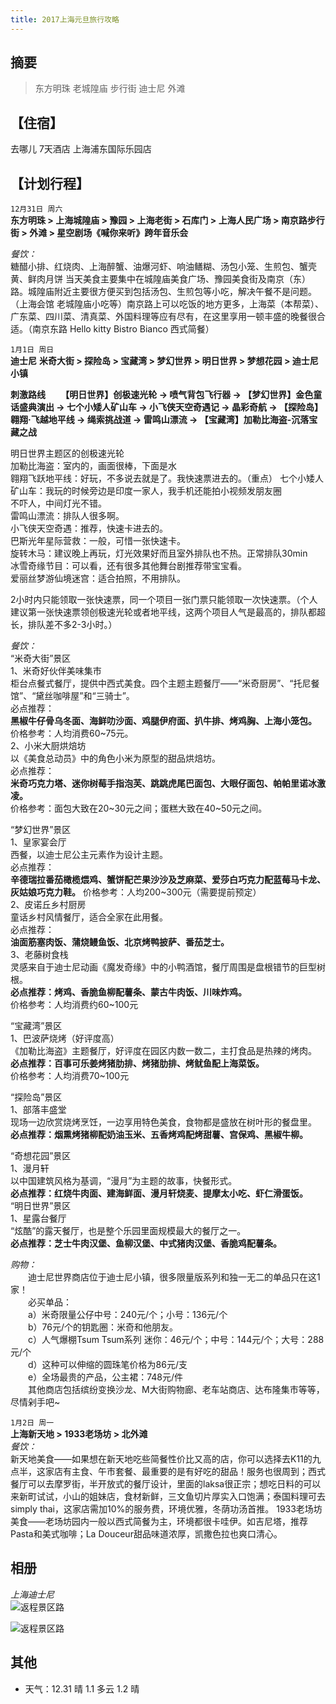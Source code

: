 ```yaml
---
title: 2017上海元旦旅行攻略
---
```

## 摘要
 > 东方明珠 老城隍庙 步行街 迪士尼 外滩

## 【住宿】 
去哪儿 7天酒店 上海浦东国际乐园店


## 【计划行程】
`12月31日 周六`  
**东方明珠 > 上海城隍庙 > 豫园 > 上海老街 > 石库门 > 上海人民广场  > 南京路步行街 > 外滩 > 星空剧场《喊你来听》跨年音乐会**

*餐饮：*  
糖醋小排、红烧肉、上海醉蟹、油爆河虾、响油鳝糊、汤包小笼、生煎包、蟹壳黄、鲜肉月饼
当天美食主要集中在城隍庙美食广场、豫园美食街及南京（东）路。城隍庙附近主要很方便买到包括汤包、生煎包等小吃，解决午餐不是问题。（上海会馆 老城隍庙小吃等）南京路上可以吃饭的地方更多，上海菜（本帮菜）、广东菜、四川菜、清真菜、外国料理等应有尽有，在这里享用一顿丰盛的晚餐很合适。（南京东路 Hello kitty Bistro Bianco 西式简餐）

`1月1日 周日`     
**迪士尼** 
**米奇大街 > 探险岛 > 宝藏湾 > 梦幻世界 > 明日世界 > 梦想花园  > 迪士尼小镇**

**刺激路线
　　【明日世界】创极速光轮 → 喷气背包飞行器 → 【梦幻世界】金色童话盛典演出 → 七个小矮人矿山车 → 小飞侠天空奇遇记 → 晶彩奇航 → 【探险岛】翱翔·飞越地平线 → 绳索挑战道 → 雷鸣山漂流 → 【宝藏湾】加勒比海盗-沉落宝藏之战**

明日世界主题区的创极速光轮  
加勒比海盗：室内的，画面很棒，下面是水  
翱翔飞跃地平线：好玩，不多说去就是了。我快速票进去的。（重点） 
七个小矮人矿山车：我玩的时候旁边是印度一家人，我手机还能拍小视频发朋友圈  
不吓人，中间灯光不错。  
雷鸣山漂流：排队人很多啊。  
小飞侠天空奇遇：推荐，快速卡进去的。  
巴斯光年星际营救：一般，可惜一张快速卡。  
旋转木马：建议晚上再玩，灯光效果好而且室外排队也不热。正常排队30min  
冰雪奇缘节目：可以看，还有很多其他舞台剧推荐带宝宝看。  
爱丽丝梦游仙境迷宫：适合拍照，不用排队。

2小时内只能领取一张快速票，同一个项目一张门票只能领取一次快速票。（个人建议第一张快速票领创极速光轮或者地平线，这两个项目人气是最高的，排队都超长，排队差不多2-3小时。）

*餐饮：*   
“米奇大街”景区  
1、米奇好伙伴美味集市  
柜台点餐式餐厅，提供中西式美食。四个主题主题餐厅——“米奇厨房”、“托尼餐馆”、“黛丝咖啡屋”和“三骑士”。  
必点推荐：  
**黑椒牛仔骨乌冬面、海鲜叻沙面、鸡腿伊府面、扒牛排、烤鸡胸、上海小笼包。**  
价格参考：人均消费60~75元。  
2、小米大厨烘焙坊  
以《美食总动员》中的角色小米为原型的甜品烘焙坊。  
必点推荐：  
**米奇巧克力塔、迷你树莓手指泡芙、跳跳虎尾巴面包、大眼仔面包、帕帕里诺冰激凌。**  
价格参考：面包大致在20~30元之间；蛋糕大致在40~50元之间。  
  
“梦幻世界”景区  
1、皇家宴会厅  
西餐，以迪士尼公主元素作为设计主题。  
必点推荐：  
**辛德瑞拉番茄橄榄煨鸡、蟹饼配芒果沙沙及芝麻菜、爱莎白巧克力配蓝莓马卡龙、灰姑娘巧克力鞋。**
价格参考：人均200~300元（需要提前预定）  
2、皮诺丘乡村厨房  
童话乡村风情餐厅，适合全家在此用餐。  
必点推荐：  
**油面筋塞肉饭、蒲烧鳗鱼饭、北京烤鸭披萨、番茄芝士。**   
3、老藤树食栈  
灵感来自于迪士尼动画《魔发奇缘》中的小鸭酒馆，餐厅周围是盘根错节的巨型树根。  
**必点推荐：烤鸡、香脆鱼柳配薯条、蒙古牛肉饭、川味炸鸡。**  
价格参考：人均消费约60~100元  
  
“宝藏湾”景区  
1、巴波萨烧烤（好评度高）  
《加勒比海盗》主题餐厅，好评度在园区内数一数二，主打食品是热辣的烤肉。  
**必点推荐：百事可乐姜烤猪肋排、烤猪肋排、烤鱿鱼配上海菜饭。**  
价格参考：人均消费70~100元
      
“探险岛”景区  
1、部落丰盛堂  
现场一边欣赏烧烤烹饪，一边享用特色美食，食物都是盛放在树叶形的餐盘里。  
**必点推荐：烟熏烤猪柳配奶油玉米、五香烤鸡配烤甜薯、宫保鸡、黑椒牛柳。**
 
“奇想花园”景区  
1、漫月轩  
以中国建筑风格为基调，“漫月”为主题的故事，快餐形式。  
**必点推荐：红烧牛肉面、建海鲜面、漫月轩烧麦、提摩太小吃、虾仁滑蛋饭。**
　　  
“明日世界”景区  
1、星露台餐厅  
“炫酷”的露天餐厅，也是整个乐园里面规模最大的餐厅之一。  
**必点推荐：芝士牛肉汉堡、鱼柳汉堡、中式猪肉汉堡、香脆鸡配薯条。**
 
*购物：*  
　　迪士尼世界商店位于迪士尼小镇，很多限量版系列和独一无二的单品只在这1家！  
　　必买单品：  
　　a）米奇限量公仔中号：240元/个；小号：136元/个  
　　b）76元/个的钥匙圈：米奇和他朋友。  
　　c）人气爆棚Tsum Tsum系列 迷你：46元/个；中号：144元/个；大号：288元/个  
　　d）这种可以伸缩的圆珠笔价格为86元/支  
　　e）全场最贵的产品，公主裙：748元/件  
　　其他商店包括缤纷变换沙龙、M大街购物廊、老车站商店、达布隆集市等等，尽情剁手吧~
                    
`1月2日 周一`  
**上海新天地 > 1933老场坊 > 北外滩**  
*餐饮：*  
新天地美食——如果想在新天地吃些简餐性价比又高的店，你可以选择去K11的九点半，这家店有主食、午市套餐、最重要的是有好吃的甜品！服务也很周到；西式餐厅可以去摩罗街，半开放式的餐厅设计，里面的laksa很正宗；想吃日料的可以来新町试试，小山的姐妹店，食材新鲜，三文鱼切片厚实入口饱满；泰国料理可去simply thai，这家店需加10%的服务费，环境优雅，冬荫功汤首推。 1933老场坊美食——老场坊园内一般以西式简餐为主，环境都很卡哇伊。如吉尼塔，推荐Pasta和美式咖啡；La Douceur甜品味道浓厚，凯撒色拉也爽口清心。  
                          
## 相册
*上海迪士尼*  
![返程景区路](http://p1.bpimg.com/567571/85d96d75dbe92a8b.jpg)

![返程景区路](http://p1.bpimg.com/567571/a1d3930271ceadb5.jpg)



## 其他
* 天气：12.31 晴  1.1 多云  1.2 晴
